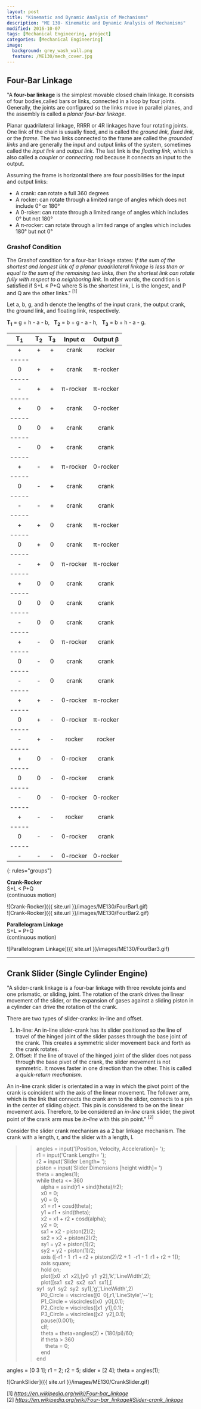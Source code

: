 ```yaml
---
layout: post
title: "Kinematic and Dynamic Analysis of Mechanisms"
description: "ME 130- Kinematic and Dynamic Analysis of Mechanisms"
modified: 2016-10-07
tags: [Mechanical Engineering, project]
categories: [Mechanical Engineering]
image:
  background: grey_wash_wall.png
  feature: /ME130/mech_cover.jpg
---
```

<style>
hr{
	border: 0;
    height: 1px;
    background-image: linear-gradient(to right, rgba(0, 0, 0, 0), rgba(0, 0, 0, 0.75), rgba(0, 0, 0, 0));
}
</style>

## Four-Bar Linkage
"A **four-bar linkage** is the simplest movable closed chain linkage.  It consists of four bodies,called bars or links, connected in a loop by four joints. Generally, the joints are configured so the links move in parallel planes, and the assembly is called a <cite>planar four-bar linkage</cite>. <br/>

Planar quadrilateral linkage, RRRR or 4R linkages have four rotating joints. One link of the chain is usually fixed, and is called the <cite>ground link, fixed link,</cite> or the <cite>frame</cite>.  The two links connected to the frame are called the <cite>grounded links</cite> and are generally the input and output links of the system, sometimes called the <cite>input link</cite> and <cite>output link</cite>.  The last link is the <cite>floating link</cite>, which is also called a <cite>coupler</cite> or <cite>connecting rod</cite> because it connects an input to the output. <br/>

Assuming the frame is horizontal there are four possibilities for the input and output links:

* A crank: can rotate a full 360 degrees
* A rocker: can rotate through a limited range of angles which does not include 0&deg; or 180&deg;
* A 0-roker: can rotate through a limited range of angles which includes 0&deg; but not 180&deg;
* A &pi;-rocker: can rotate through a limited range of angles which includes 180&deg; but not 0&deg;

### Grashof Condition
The Grashof condition for a four-bar linkage states: <cite>If the sum of the shortest and longest link of a planar quadrilateral linkage is less than or equal to the sum of the remaining two links, then the shortest link can rotate fully with respect to a neighboring link</cite>.  In other words, the condition is satisfied if S+L &le; P+Q where S is the shortest link, L is the longest, and P and Q are the other links." <sup>[1]</sup><br/>

Let a, b, g, and h denote the lengths of the input crank, the output crank, the ground link, and floating link, respectively. <br/>

**T<sub>1</sub>** = g + h - a - b,&nbsp;&nbsp;&nbsp;**T<sub>2</sub>** = b + g - a - h,&nbsp;&nbsp;&nbsp;**T<sub>3</sub>** = b + h - a - g. <br/>

| T<sub>1</sub> | T<sub>2</sub> | T<sub>3</sub>| Input &alpha; | Output &beta; |
|:-------------:|:-------------:|:------------:|:-------------:|:-------------:|
|       +       |       +       |       +      |     crank     |    rocker     |
|-----
|       0       |       +       |       +      |     crank     |  &pi;-rocker  |
|-----
|       -       |       +       |       +      |  &pi;-rocker  |  &pi;-rocker  |
|-----
|       +       |       0       |       +      |     crank     |    0-rocker   |
|-----
|       0       |       0       |       +      |     crank     |     crank     |
|-----
|       -       |       0       |       +      |     crank     |     crank     |
|-----
|       +       |       -       |       +      |  &pi;-rocker  |    0-rocker   |
|-----
|       0       |       -       |       +      |     crank     |     crank     |
|-----
|       -       |       -       |       +      |     crank     |     crank     |
|-----
|       +       |       +       |       0      |     crank     |  &pi;-rocker  |
|-----
|       0       |       +       |       0      |     crank     |  &pi;-rocker  |
|-----
|       -       |       +       |       0      |  &pi;-rocker  |  &pi;-rocker  |
|-----
|       +       |       0       |       0      |     crank     |     crank     |
|-----
|       0       |       0       |       0      |     crank     |     crank     |
|-----
|       -       |       0       |       0      |     crank     |     crank     |
|-----
|       +       |       -       |       0      |  &pi;-rocker  |     crank     |
|-----
|       0       |       -       |       0      |     crank     |     crank     |
|-----
|       -       |       -       |       0      |     crank     |     crank     |
|-----
|       +       |       +       |       -      |    0-rocker   |  &pi;-rocker  |
|-----
|       0       |       +       |       -      |    0-rocker   |  &pi;-rocker  |
|-----
|       -       |       +       |       -      |    rocker     |    rocker     |
|-----
|       +       |       0       |       -      |    0-rocker   |     crank     |
|-----
|       0       |       0       |       -      |    0-rocker   |     crank     |
|-----
|       -       |       0       |       -      |    0-rocker   |    0-rocker   |
|-----
|       +       |       -       |       -      |    rocker     |     crank     |
|-----
|       0       |       -       |       -      |    0-rocker   |     crank     |
|-----
|       -       |       -       |       -      |    0-rocker   |    0-rocker   |
{: rules="groups"}

**Crank-Rocker** <br/>
S+L < P+Q <br/>
(continuous motion)

![Crank-Rocker]({{ site.url }}/images/ME130/FourBar1.gif) <br/>
![Crank-Rocker]({{ site.url }}/images/ME130/FourBar2.gif) <br/>

**Parallelogram Linkage** <br/>
S+L = P+Q <br/>
(continuous motion)

![Parallelogram Linkage]({{ site.url }}/images/ME130/FourBar3.gif) <br/>

<hr/>
<!--///////////////////////////////////////////////////////////////////////////////////////////////////////////////////////////////////////-->

## Crank Slider (Single Cylinder Engine)

"A slider-crank linkage is a four-bar linkage with three revolute joints and one prismatic, or sliding, joint. The rotation of the crank drives the linear movement of the slider, or the expansion of gases against a sliding piston in a cylinder can drive the rotation of the crank. <br/>

There are two types of slider-cranks: in-line and offset.

1. In-line: An in-line slider-crank has its slider positioned so the line of travel of the hinged joint of the slider passes through the base joint of the crank.  This creates a symmetric slider movement back and forth as the crank rotates.
2. Offset: If the line of travel of the hinged joint of the slider does not pass through the base pivot of the crank, the slider movement is not symmetric.  It moves faster in one direction than the other.  This is called a <cite>quick-return mechanism</cite>.

An in-line crank slider is orientated in a way in which the pivot point of the crank is coincident with the axis of the linear movement. The follower arm, which is the link that connects the crank arm to the slider, connects to a pin in the center of sliding object. This pin is considererd to be on the linear movement axis.  Therefore, to be considered an <cite>in-line</cite> crank slider, the pivot point of the crank arm mus be <cite>in-line</cite> with this pin point." <sup>[2]</sup>
 <br/>



Consider the slider crank mechanism as a 2 bar linkage mechanism.  The crank with a length, r,  and the slider with a length, l.

>> angles = input('[Position, Velocity, Acceleration]= '); <br/>
r1 = input('Crank Length= '); <br/>
r2 = input('Slider Length= '); <br/>
piston = input('Slider Dimensions [height width]= ') <br/>
theta = angles(1); <br/>
while theta <= 360 <br/>
&nbsp;&nbsp;&nbsp;alpha = asind(r1 • sind(theta)/r2); <br/>
&nbsp;&nbsp;&nbsp;x0 = 0; <br/>
&nbsp;&nbsp;&nbsp;y0 = 0; <br/>
&nbsp;&nbsp;&nbsp;x1 = r1 • cosd(theta); <br/>
&nbsp;&nbsp;&nbsp;y1 = r1 • sind(theta); <br/>
&nbsp;&nbsp;&nbsp;x2 = x1 + r2 • cosd(alpha); <br/>
&nbsp;&nbsp;&nbsp;y2 = 0; <br/>
&nbsp;&nbsp;&nbsp;sx1 = x2 - piston(2)/2; <br/>
&nbsp;&nbsp;&nbsp;sx2 = x2 + piston(2)/2; <br/>
&nbsp;&nbsp;&nbsp;sy1 = y2 + piston(1)/2; <br/>
&nbsp;&nbsp;&nbsp;sy2 = y2 - piston(1)/2; <br/>
&nbsp;&nbsp;&nbsp;axis ([-r1 - 1&nbsp;&nbsp;r1 + r2 + piston(2)/2 + 1&nbsp;&nbsp;-r1 - 1&nbsp;&nbsp;r1 + r2 + 1]); <br/>
&nbsp;&nbsp;&nbsp;axis square; <br/>
&nbsp;&nbsp;&nbsp;hold on; <br/>
&nbsp;&nbsp;&nbsp;plot([x0&nbsp;&nbsp;x1&nbsp;&nbsp;x2],[y0&nbsp;&nbsp;y1&nbsp;&nbsp;y2],'k','LineWidth',2); <br/>
&nbsp;&nbsp;&nbsp;plot([sx1&nbsp;&nbsp;sx2&nbsp;&nbsp;sx2&nbsp;&nbsp;sx1&nbsp;&nbsp;sx1],[ <br/>sy1&nbsp;&nbsp;sy1&nbsp;&nbsp;sy2&nbsp;&nbsp;sy2&nbsp;&nbsp;sy1],'g','LineWidth',2) <br/>
&nbsp;&nbsp;&nbsp;P0_Circle = viscircles([0&nbsp;&nbsp;0],r1,'LineStyle','--'); <br/>
&nbsp;&nbsp;&nbsp;P1_Circle = viscircles([x0&nbsp;&nbsp;y0],0.1); <br/>
&nbsp;&nbsp;&nbsp;P2_Circle = viscircles([x1&nbsp;&nbsp;y1],0.1); <br/>
&nbsp;&nbsp;&nbsp;P3_Circle = viscircles([x2&nbsp;&nbsp;y2],0.1); <br/>
&nbsp;&nbsp;&nbsp;pause(0.001); <br/>
&nbsp;&nbsp;&nbsp;clf; <br/>
&nbsp;&nbsp;&nbsp;theta = theta+angles(2) • (180/pi)/60; <br/>
&nbsp;&nbsp;&nbsp;if theta > 360 <br/>
&nbsp;&nbsp;&nbsp;&nbsp;&nbsp;&nbsp;theta = 0; <br/>
&nbsp;&nbsp;&nbsp;end <br/>
end

angles = [0 3 1]; r1 = 2; r2 = 5; slider = [2 4]; theta = angles(1); <br/>

![CrankSlider]({{ site.url }}/images/ME130/CrankSlider.gif)

[1] <cite>https://en.wikipedia.org/wiki/Four-bar_linkage</cite> <br/>
[2] <cite>https://en.wikipedia.org/wiki/Four-bar_linkage#Slider-crank_linkage</cite>